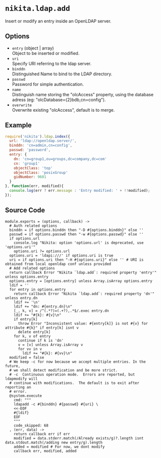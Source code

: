 
# `nikita.ldap.add`

Insert or modify an entry inside an OpenLDAP server.   

## Options

* `entry` (object | array)   
  Object to be inserted or modified.   
* `uri`   
  Specify URI referring to the ldap server.   
* `binddn`   
  Distinguished Name to bind to the LDAP directory.   
* `passwd`   
  Password for simple authentication.   
* `name`   
  Distinguish name storing the "olcAccess" property, using the database adress
  (eg: "olcDatabase={2}bdb,cn=config").   
* `overwrite`   
  Overwrite existing "olcAccess", default is to merge.   

## Example

```js
require('nikita').ldap.index({
  url: 'ldap://openldap.server/',
  binddn: 'cn=admin,cn=config',
  passwd: 'password',
  entry: {
    dn: 'cn=group1,ou=groups,dc=company,dc=com'
    cn: 'group1'
    objectClass: 'top'
    objectClass: 'posixGroup'
    gidNumber: 9601
  }
}, function(err, modified){
  console.log(err ? err.message : 'Entry modified: ' + !!modified);
});
```

## Source Code

    module.exports = (options, callback) ->
      # Auth related options
      binddn = if options.binddn then "-D #{options.binddn}" else ''
      passwd = if options.passwd then "-w #{options.passwd}" else ''
      if options.url
        console.log "Nikita: option 'options.url' is deprecated, use 'options.uri'"
        options.uri ?= options.url
      options.uri = 'ldapi:///' if options.uri is true
      uri = if options.uri then "-H #{options.uri}" else '' # URI is obtained from local openldap conf unless provided
      # Add related options
      return callback Error "Nikita `ldap.add`: required property 'entry'" unless options.entry
      options.entry = [options.entry] unless Array.isArray options.entry
      ldif = ''
      for entry in options.entry
        return callback Error "Nikita `ldap.add`: required property 'dn'" unless entry.dn
        ldif += '\n'
        ldif += "dn: #{entry.dn}\n"
        [_, k, v] = /^(.*?)=(.+?),.*$/.exec entry.dn
        ldif += "#{k}: #{v}\n"
        if entry[k]
          throw Error "Inconsistent value: #{entry[k]} is not #{v} for attribute #{k}" if entry[k] isnt v
          delete entry[k]
        for k, v of entry
          continue if k is 'dn'
          v = [v] unless Array.isArray v
          for vv in v
            ldif += "#{k}: #{vv}\n"
      modified = false
      # We keep -c for now because we accept multiple entries. In the future, 
      # we shall detect modification and be more strict.
      # -c  Continuous operation mode.  Errors are reported, but ldapmodify will
      # continue with modifications.  The default is to exit after reporting an
      # error.
      @system.execute
        cmd: """
        ldapadd -c #{binddn} #{passwd} #{uri} \
        <<-EOF
        #{ldif}
        EOF
        """
        code_skipped: 68
      , (err, data) ->
        return callback err if err
        modified = data.stderr.match(/Already exists/g)?.length isnt data.stdout.match(/adding new entry/g).length
        added = modified # For now, we dont modify
        callback err, modified, added
